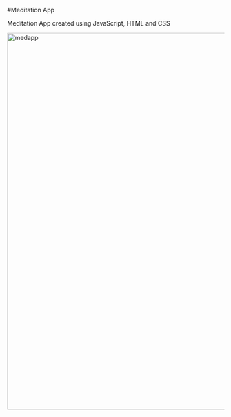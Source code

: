 #Meditation App

Meditation App created using JavaScript, HTML and CSS

<img width="873" alt="medapp" src="https://user-images.githubusercontent.com/73482293/97766697-8254ff80-1b0f-11eb-9f20-5d6964739190.PNG">
